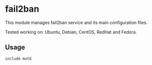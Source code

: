 fail2ban
========

This module manages fail2ban service and its main configuration files.

Tested working on: Ubuntu, Debian, CentOS, RedHat and Fedora.

Usage
-----
    include motd
